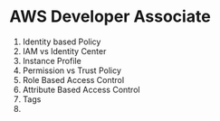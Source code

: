 # AWS Developer Associate

1. Identity based Policy
2. IAM vs Identity Center
3. Instance Profile
4. Permission vs Trust Policy
5. Role Based Access Control
6. Attribute Based Access Control
7. Tags
8.
